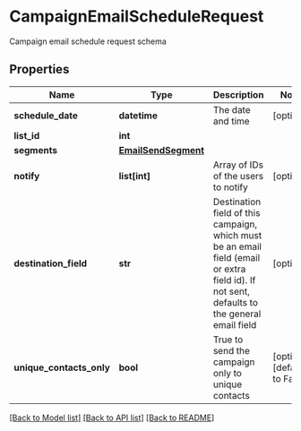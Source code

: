 # CampaignEmailScheduleRequest

Campaign email schedule request schema
## Properties
Name | Type | Description | Notes
------------ | ------------- | ------------- | -------------
**schedule_date** | **datetime** | The date and time | [optional] 
**list_id** | **int** |  | 
**segments** | [**EmailSendSegment**](EmailSendSegment.md) |  | 
**notify** | **list[int]** | Array of IDs of the users to notify | [optional] 
**destination_field** | **str** | Destination field of this campaign, which must be an email field (email or extra field id).                         If not sent, defaults to the general email field | [optional] 
**unique_contacts_only** | **bool** | True to send the campaign only to unique contacts | [optional] [default to False]

[[Back to Model list]](../README.md#documentation-for-models) [[Back to API list]](../README.md#documentation-for-api-endpoints) [[Back to README]](../README.md)


